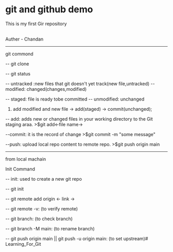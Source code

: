 # git and github demo

This is my first Gir repository

<br>
Auther - Chandan

*******************************************************
git commond

-- git clone

-- git status

-- untracked :new files that git doesn't yet track(new file,untracked)
-- modified: changed(changes,modified)

-- staged: file is ready tobe committed
-- unmodified: unchanged

1. add modified and new file -> add(staged) -> commit(unchanged);

-- add: adds new or changed files in your working directory to the Git staging araa.
    >$git add<-file name->

--commit: it is the record of change
    >$git commit -m "some message"

--push: upload local repo content to remote repo. 
    >$git push origin main

*******************************************************************
from local machain

Init Command

-- init: used to create a new git repo

-- git init

-- git remote add origin <- link ->

-- git remote -v: (to verify remote)

-- git branch: (to check branch)

-- git branch -M main: (to rename branch)

-- git push origin main || git push -u origin main: (to set upstream)# Learning_For_Git
